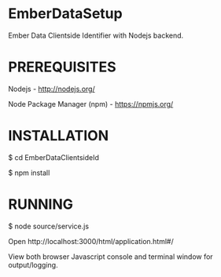 EmberDataSetup
==============
Ember Data Clientside Identifier with Nodejs backend.

PREREQUISITES
==============
Nodejs - http://nodejs.org/

Node Package Manager (npm) - https://npmjs.org/

INSTALLATION
==============

$ cd EmberDataClientsideId

$ npm install

RUNNING
==============
$ node source/service.js

Open http://localhost:3000/html/application.html#/

View both browser Javascript console and terminal window for output/logging.